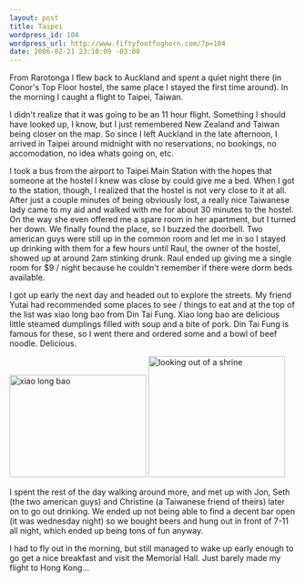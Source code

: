 ```yaml
--- 
layout: post
title: Taipei
wordpress_id: 104
wordpress_url: http://www.fiftyfootfoghorn.com/?p=104
date: 2006-02-21 23:10:09 -03:00
---
```

From Rarotonga I flew back to Auckland and spent a quiet night there (in Conor's Top Floor hostel, the same place I stayed the first time around). In the morning I caught a flight to Taipei, Taiwan.

I didn't realize that it was going to be an 11 hour flight. Something I should have looked up, I know, but I just remembered New Zealand and Taiwan being closer on the map. So since I left Auckland in the late afternoon, I arrived in Taipei around midnight with no reservations, no bookings, no accomodation, no idea whats going on, etc.

I took a bus from the airport to Taipei Main Station with the hopes that someone at the hostel I knew was close by could give me a bed. When I got to the station, though, I realized that the hostel is not very close to it at all. After just a couple minutes of being obviously lost, a really nice Taiwanese lady came to my aid and walked with me for about 30 minutes to the hostel. On the way she even offered me a spare room in her apartment, but I turned her down. We finally found the place, so I buzzed the doorbell. Two american guys were still up in the common room and let me in so I stayed up drinking with them for a few hours until Raul, the owner of the hostel, showed up at around 2am stinking drunk. Raul ended up giving me a single room for $9 / night because he couldn't remember if there were dorm beds available.

I got up early the next day and headed out to explore the streets. My friend Yutai had recommended some places to see / things to eat and at the top of the list was xiao long bao from Din Tai Fung. Xiao long bao are delicious little steamed dumplings filled with soup and a bite of pork. Din Tai Fung is famous for these, so I went there and ordered some and a bowl of beef noodle. Delicious.

<a href="http://flickr.com/photos/fiftyfeet/100228232"><img src="http://static.flickr.com/25/100228232_e3a4bcf021_m.jpg" width="240" height="180" alt="xiao long bao" border="0" /></a> <a href="http://flickr.com/photos/fiftyfeet/100230716"><img src="http://static.flickr.com/28/100230716_4dd311c358_m.jpg" width="240" height="213" alt="looking out of a shrine" border="0" /></a> 

I spent the rest of the day walking around more, and met up with Jon, Seth (the two american guys)  and Christine (a Taiwanese friend of theirs) later on to go out drinking. We ended up not being able to find a decent bar open (it was wednesday night) so we bought beers and hung out in front of 7-11 all night, which ended up being tons of fun anyway.

I had to fly out in the morning, but still managed to wake up early enough to go get a nice breakfast and visit the Memorial Hall. Just barely made my flight to Hong Kong...
